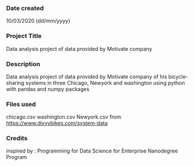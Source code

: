### Date created
10/03/2020 (dd/mm/yyyy)

### Project Title
Data analysis project of data provided by Motivate company

### Description
Data analysis project of data provided by Motivate company of his bicycle-sharing systems in three Chicago, Newyork and washington using python with pandas and numpy packages 

### Files used
chicago.csv
washington.csv
Newyork.csv
from https://www.divvybikes.com/system-data


### Credits
inspired by : Programming for Data Science for Enterprise Nanodegree Program